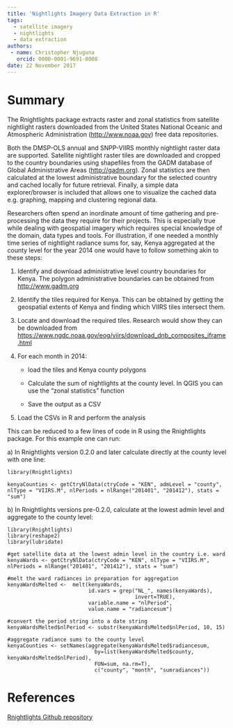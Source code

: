 ```yaml
---
title: 'Nightlights Imagery Data Extraction in R'
tags:
  - satellite imagery
  - nightlights
  - data extraction
authors:
 - name: Christopher Njuguna
   orcid: 0000-0001-9691-8008
date: 22 November 2017
---
```


# Summary

The Rnightlights package extracts raster and zonal statistics from satellite nightlight rasters downloaded from the United States National Oceanic and Atmospheric Administration (<http://www.noaa.gov>) free data repositories. 

Both the DMSP-OLS annual and SNPP-VIIRS monthly nightlight raster data are supported. Satellite nightlight raster tiles are downloaded and cropped to the country boundaries using shapefiles from the GADM database of Global Administrative Areas (<http://gadm.org>). Zonal statistics are then calculated at the lowest administrative boundary for the selected country and cached locally for future retrieval. Finally, a simple data explorer/browser is included that allows one to visualize the cached data e.g. graphing, mapping and clustering regional data.

Researchers often spend an inordinate amount of time gathering and pre-processing the data they require for their projects. This is especially true while dealing with geospatial imagery which requires special knowledge of the domain, data types and tools. For illustration, if one needed a monthly time series of nightlight radiance sums for, say, Kenya aggregated at the county level for the year 2014 one would have to follow something akin to these steps:

1. Identify and download administrative level country boundaries for Kenya. The polygon administrative boundaries can be obtained from http://www.gadm.org

2. Identify the tiles required for Kenya. This can be obtained by getting the geospatial extents of Kenya and finding which VIIRS tiles intersect them.

3. Locate and download the required tiles. Research would show they can be downloaded from https://www.ngdc.noaa.gov/eog/viirs/download_dnb_composites_iframe.html

4. For each month in 2014:

    * load the tiles and Kenya county polygons
    
    * Calculate the sum of nightlights at the county level. In QGIS you can use the “zonal statistics” function
    
    * Save the output as a CSV

5. Load the CSVs in R and perform the analysis

This can be reduced to a few lines of code in R using the Rnightlights package. For this example one can run:

a) In Rnightlights version 0.2.0 and later calculate directly at the county level with one line:

```
library(Rnightlights)

kenyaCounties <- getCtryNlData(ctryCode = "KEN", admLevel = "county", nlType = "VIIRS.M", nlPeriods = nlRange("201401", "201412"), stats = "sum")
```

b) In Rnightlights versions pre-0.2.0, calculate at the lowest admin level and aggregate to the county level:

```
library(Rnightlights)
library(reshape2)
library(lubridate)

#get satellite data at the lowest admin level in the country i.e. ward
kenyaWards <- getCtryNlData(ctryCode = "KEN", nlType = "VIIRS.M", nlPeriods = nlRange("201401", "201412"), stats = "sum")

#melt the ward radiances in preparation for aggregation
kenyaWardsMelted <-  melt(kenyaWards, 
                          id.vars = grep("NL_", names(kenyaWards), 
                                         invert=TRUE), 
                          variable.name = "nlPeriod", 
                          value.name = "radiancesum")
                                  
#convert the period string into a date string
kenyaWardsMelted$nlPeriod <- substr(kenyaWardsMelted$nlPeriod, 10, 15)

#aggregate radiance sums to the county level
kenyaCounties <- setNames(aggregate(kenyaWardsMelted$radiancesum, 
                            by=list(kenyaWardsMelted$county, kenyaWardsMelted$nlPeriod),
                            FUN=sum, na.rm=T),
                            c("county", "month", "sumradiances"))
```

# References
[Rnightlights Github repository](http://github.com/chrisvwn/Rnightlights)